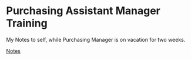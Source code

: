# Purchasing Assistant Manager Training

My Notes to self, while Purchasing Manager is on vacation for two weeks.

[Notes](/Purchasing_Assistant_Manager_Training.md)

